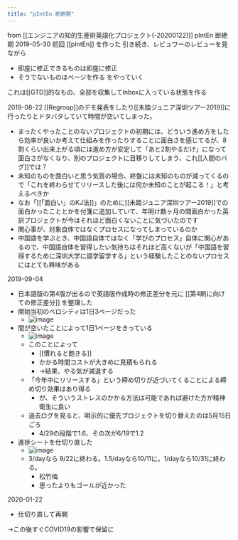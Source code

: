 ```yaml
---
title: "pIntEn 断絶期"
---
```


from [[エンジニアの知的生産術英語化プロジェクト(-20200122)]]
pIntEn 断絶期
2019-05-30
前回 [[pIntEn]] を作った
引き続き、レビュワーのレビューを見ながら
- 即座に修正できるものは即座に修正
- そうでないものはページを作る
をやっていく

これは[[GTD]]的なもの、全部を収集してInboxに入っている状態を作る

2019-08-22
[[Regroup]]のデモ発表をしたり[[未踏ジュニア深圳ツアー2019]]に行ったりとドタバタしていて時間が空いてしまった。
- まったくやったことのないプロジェクトの初期には、どういう進め方をしたら効率が良いか考えて仕組みを作ったりすることに面白さを感じてるが、8割くらい出来上がる頃には進め方が安定して「あと2割やるだけ」になって面白さがなくなり、別のプロジェクトに目移りしてしまう、これ[[人間のバグ]]では？
- 未知のものを面白いと思う気質の場合、終盤には未知のものが減ってくるので「これを終わらせてリリースした後には何か未知のことが起こる！」と考えるべきか
- なお「[[「面白い」のKJ法]]」のために[[未踏ジュニア深圳ツアー2019]]での面白かったこととかを付箋に追加していて、年明け数ヶ月の間面白かった英訳プロジェクトが今はそれほど面白くないことに気づいたのです
- 関心事が、対象自体ではなくプロセスになってしまっているのか
- 中国語を学ぶとき、中国語自体ではなく「学びのプロセス」自体に関心があるので、中国語自体を習得したい気持ちはそれほど高くないが「中国語を習得するために深圳大学に語学留学する」という経験したことのないプロセスにはとても興味がある

2019-09-04
- 日本語版の第4版が出るので英語版作成時の修正差分を元に [[第4刷に向けての修正差分]] を整理した
- 開始当初のベロシティは1日3ページだった
    - ![image](https://gyazo.com/45fe5c73dc258bf1262d1558be28e86c/thumb/1000)
- 間が空いたことによって1日1ページをきっている
    - ![image](https://gyazo.com/656afd55400a36a506867ce63f5caad5/thumb/1000)
    - このことによって
        - [[慣れると飽きる]]
        - かかる時間コストが大きめに見積もられる
        - →結果、やる気が減退する
    - 「今年中にリリースする」という締め切りが近づいてくることによる締め切り効果はあり得る
        - が、そういうストレスのかかる方法は可能であれば避けた方が精神衛生に良い
    - 過去ログを見ると、明示的に優先プロジェクトを切り替えたのは5月15日ごろ
        - 4/29の段階で1.6、その次が6/19で1.2
- 進捗シートを仕切り直した
    - ![image](https://gyazo.com/a82f62ba98344a26b42d978cc16ee0f0/thumb/1000)
    - 3/dayなら 9/22に終わる。1.5/dayなら10/11に。1/dayなら10/31に終わる。
        - 松竹梅
        - 思ったよりもゴールが近かった

2020-01-22
- 仕切り直して再開

→この後すぐCOVID19の影響で保留に
